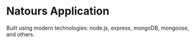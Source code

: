 # Natours Application

Built using modern technologies: node.js, express, mongoDB, mongoose, and others.
